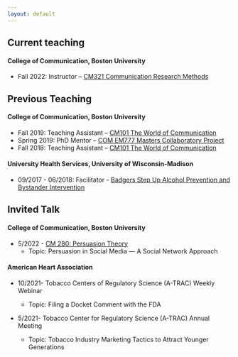 ```yaml
---
layout: default
---
```


## Current teaching
#### College of Communication, Boston University
 - Fall 2022: Instructor – [CM321 Communication Research Methods](https://www.bu.edu/academics/com/courses/com-cm-321/)

## Previous Teaching

#### College of Communication, Boston University
 - Fall 2019: Teaching Assistant – [CM101 The World of Communication](https://www.bu.edu/academics/com/courses/com-co-101/)
 - Spring 2019: PhD Mentor – [COM EM777 Masters Collaboratory Project](https://www.bu.edu/academics/com/courses/com-em-777/)
 - Fall 2018: Teaching Assistant – [CM101 The World of Communication](https://www.bu.edu/academics/com/courses/com-co-101/)

#### University Health Services, University of Wisconsin-Madison
 - 09/2017 - 06/2018: Facilitator - [Badgers Step Up Alcohol Prevention and Bystander Intervention](https://guide.cfli.wisc.edu/documents/badgers-step-up/)

## Invited Talk
#### College of Communication, Boston University
- 5/2022 - [CM 280: Persuasion Theory](https://www.bu.edu/academics/com/courses/com-cm-280/)
  - Topic: Persuasion in Social Media — A Social Network Approach

#### American Heart Association 
- 10/2021- Tobacco Centers of Regulatory Science (A-TRAC) Weekly Webinar
  - Topic: Filing a Docket Comment with the FDA

- 5/2021- Tobacco Center for Regulatory Science (A-TRAC) Annual Meeting 
  - Topic: Tobacco Industry Marketing Tactics to Attract Younger Generations

